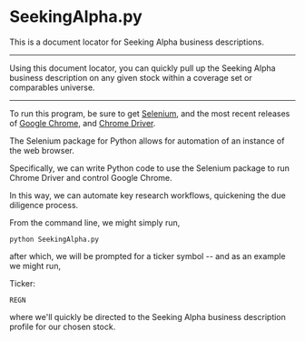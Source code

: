 # SeekingAlpha.py
This is a document locator for Seeking Alpha business descriptions.

-----------------------------------------------------------------------------------------------------------------
Using this document locator, you can quickly pull up the Seeking Alpha business description on any given stock
within a coverage set or comparables universe.

-----------------------------------------------------------------------------------------------------------------

To run this program, be sure to get [Selenium](https://www.seleniumhq.org/), and the most recent releases of [Google Chrome](https://www.google.com/chrome/?brand=CHBF&utm_source=bing&utm_medium=cpc&utm_campaign=1005992%20%7C%20Chrome%20Win10%20%7C%20DR%20%7C%20ESS01%20%7C%20NA%20%7C%20US%20%7C%20en%20%7C%20Desk%20%7C%20BING%20SEM%20%7C%20BKWS%20~%20Top%20KWDS%20-%20Exact&utm_term=google%20chrome&utm_content=Google%20Chrome%20-%20Exact&ds_kid=43700010220923516&gclid=CNupzfPj--ACFduGxQIdWPcHaA&gclsrc=ds),
and [Chrome Driver](https://chromedriver.storage.googleapis.com/index.html?path=2.46/).

The Selenium package for Python allows for automation of an instance of the web browser.

Specifically, we can write Python code to use the Selenium package to run Chrome Driver and control Google Chrome.

In this way, we can automate key research workflows, quickening the due diligence process.

From the command line, we might simply run,

```
python SeekingAlpha.py
```
after which, we will be prompted for a ticker symbol -- and as an example we might run,

Ticker:
```
REGN
```
where we'll quickly be directed to the Seeking Alpha business description profile for our chosen stock.
